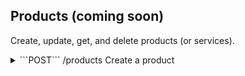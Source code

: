 Products (coming soon)
-----------
Create, update, get, and delete products (or services). 

<details>
  <summary>```POST``` /products Create a product</summary>

  Attribute | type | required | description 
  --- | --- | --- | --- 
  name | varchar(100) | yes | The product name.
  description | text | no | The description of the product.
  code | varchar(100) | no | The code or id of your product. If one is not provided, it will be created for you.
  list_price | float | no | The list price of your product or service. Supports 2 decimals (e.g. 10.00).
  visibility | varchar(100) | no | Accepted values are "all_users" (default), "cur_user", or an array of team_ids (e.g. [1,2,3]) and the team_ids must be teams that the authenticated user owns.
  parent_ref | int | no | An id of the product category that is the parent of this product.
  product_type | enum('Service','Inventory','Digital','Donation','Category') | no | The product type. Defaults to Service if not provided.
  taxable | boolean | no | Is the product taxable? Defaults to No if not provided.
  tax_rate | float | yes if taxable is true | The tax rate. Supports up to one decimal point of a percentage (e.g. 9.1%)
  image_url | varchar(100) | no | A url to an image of the product or service. Used on Sign Up Forms. Square is best.
  
</details>
